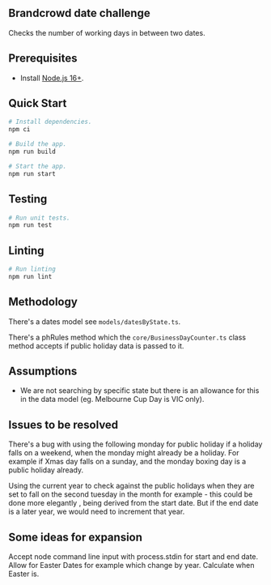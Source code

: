 ## Brandcrowd date challenge
Checks the number of working days in between two dates.

## Prerequisites

- Install [Node.js 16+](https://nodejs.dev/).

## Quick Start

```sh
# Install dependencies.
npm ci

# Build the app.
npm run build

# Start the app.
npm run start
```

## Testing

```sh
# Run unit tests.
npm run test
```

## Linting
```sh
# Run linting
npm run lint
```

## Methodology
There's a dates model see `models/datesByState.ts`.

There's a phRules method which the `core/BusinessDayCounter.ts` class method accepts if public holiday data is passed to it.

## Assumptions
- We are not searching by specific state but there is an allowance for this in the data model (eg. Melbourne Cup Day is VIC only).

## Issues to be resolved
There's a bug with using the following monday for public holiday if a holiday falls on a weekend, when the monday might already be a holiday. For example if Xmas day falls on a sunday, and the monday boxing day is a public holiday already.

Using the current year to check against the public holidays when they are set to fall on the second tuesday in the month for example - this could be done more elegantly , being derived from the start date. But if the end date is a later year, we would need to increment that year.

## Some ideas for expansion
Accept node command line input with process.stdin for start and end date.
Allow for Easter Dates for example which change by year. Calculate when Easter is.

